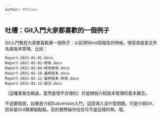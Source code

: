 ```yaml
---
author: RPSchan
---
```

## 吐槽：Git入門大家都喜歡的一個例子

Git入門教程大家都喜歡舉一個例子：以前用Word寫報告的時候，很容易就拿文件名做版本管理，比如：
```
Report-2021-01-01.docx
Report-2021-01-02-修改.docx
Report-2021-01-04-修改修改.docx
Report-2021-01-10-最終版本.docx
Report-2021-01-11-最終版本-修改.docx
Report-2021-01-12-提交.docx
```
（這種事我也做過，當然是很不合理的）於是開始介紹版本管理的基本概念。

不過要我說，如果是介紹Subversion入門，這麼導入沒什麼問題。可是介紹Git，除非是GUI簡單點點點，否則實際操作往往可不是這樣的啊，喂。
